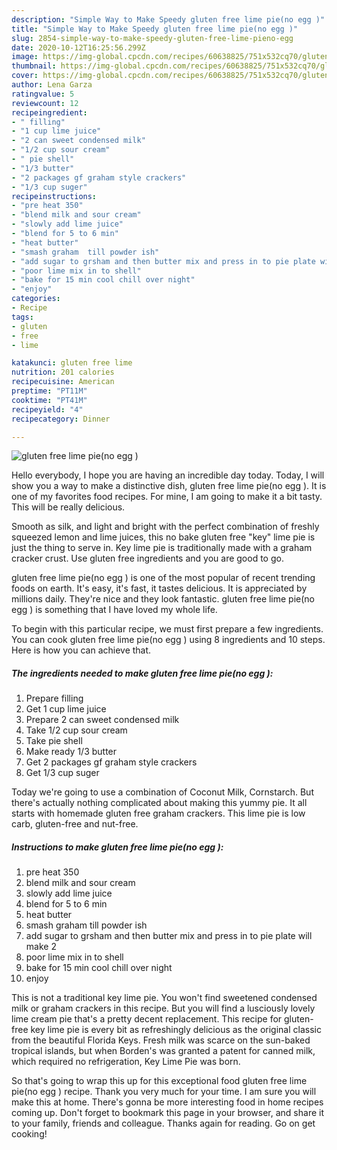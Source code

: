```yaml
---
description: "Simple Way to Make Speedy gluten free lime pie(no egg )"
title: "Simple Way to Make Speedy gluten free lime pie(no egg )"
slug: 2854-simple-way-to-make-speedy-gluten-free-lime-pieno-egg
date: 2020-10-12T16:25:56.299Z
image: https://img-global.cpcdn.com/recipes/60638825/751x532cq70/gluten-free-lime-pieno-egg-recipe-main-photo.jpg
thumbnail: https://img-global.cpcdn.com/recipes/60638825/751x532cq70/gluten-free-lime-pieno-egg-recipe-main-photo.jpg
cover: https://img-global.cpcdn.com/recipes/60638825/751x532cq70/gluten-free-lime-pieno-egg-recipe-main-photo.jpg
author: Lena Garza
ratingvalue: 5
reviewcount: 12
recipeingredient:
- " filling"
- "1 cup lime juice"
- "2 can sweet condensed milk"
- "1/2 cup sour cream"
- " pie shell"
- "1/3 butter"
- "2 packages gf graham style crackers"
- "1/3 cup suger"
recipeinstructions:
- "pre heat 350"
- "blend milk and sour cream"
- "slowly add lime juice"
- "blend for 5 to 6 min"
- "heat butter"
- "smash graham  till powder ish"
- "add sugar to grsham and then butter mix and press in to pie plate will make 2"
- "poor lime mix in to shell"
- "bake for 15 min cool chill over night"
- "enjoy"
categories:
- Recipe
tags:
- gluten
- free
- lime

katakunci: gluten free lime 
nutrition: 201 calories
recipecuisine: American
preptime: "PT11M"
cooktime: "PT41M"
recipeyield: "4"
recipecategory: Dinner

---
```



![gluten free lime pie(no egg )](https://img-global.cpcdn.com/recipes/60638825/751x532cq70/gluten-free-lime-pieno-egg-recipe-main-photo.jpg)

Hello everybody, I hope you are having an incredible day today. Today, I will show you a way to make a distinctive dish, gluten free lime pie(no egg ). It is one of my favorites food recipes. For mine, I am going to make it a bit tasty. This will be really delicious.

Smooth as silk, and light and bright with the perfect combination of freshly squeezed lemon and lime juices, this no bake gluten free &#34;key&#34; lime pie is just the thing to serve in. Key lime pie is traditionally made with a graham cracker crust. Use gluten free ingredients and you are good to go.

gluten free lime pie(no egg ) is one of the most popular of recent trending foods on earth. It's easy, it's fast, it tastes delicious. It is appreciated by millions daily. They're nice and they look fantastic. gluten free lime pie(no egg ) is something that I have loved my whole life.


To begin with this particular recipe, we must first prepare a few ingredients. You can cook gluten free lime pie(no egg ) using 8 ingredients and 10 steps. Here is how you can achieve that.

<!--inarticleads1-->

##### The ingredients needed to make gluten free lime pie(no egg ):

1. Prepare  filling
1. Get 1 cup lime juice
1. Prepare 2 can sweet condensed milk
1. Take 1/2 cup sour cream
1. Take  pie shell
1. Make ready 1/3 butter
1. Get 2 packages gf graham style crackers
1. Get 1/3 cup suger


Today we&#39;re going to use a combination of Coconut Milk, Cornstarch. But there&#39;s actually nothing complicated about making this yummy pie. It all starts with homemade gluten free graham crackers. This lime pie is low carb, gluten-free and nut-free. 

<!--inarticleads2-->

##### Instructions to make gluten free lime pie(no egg ):

1. pre heat 350
1. blend milk and sour cream
1. slowly add lime juice
1. blend for 5 to 6 min
1. heat butter
1. smash graham  till powder ish
1. add sugar to grsham and then butter mix and press in to pie plate will make 2
1. poor lime mix in to shell
1. bake for 15 min cool chill over night
1. enjoy


This is not a traditional key lime pie. You won&#39;t find sweetened condensed milk or graham crackers in this recipe. But you will find a lusciously lovely lime cream pie that&#39;s a pretty decent replacement. This recipe for gluten-free key lime pie is every bit as refreshingly delicious as the original classic from the beautiful Florida Keys. Fresh milk was scarce on the sun-baked tropical islands, but when Borden&#39;s was granted a patent for canned milk, which required no refrigeration, Key Lime Pie was born. 

So that's going to wrap this up for this exceptional food gluten free lime pie(no egg ) recipe. Thank you very much for your time. I am sure you will make this at home. There's gonna be more interesting food in home recipes coming up. Don't forget to bookmark this page in your browser, and share it to your family, friends and colleague. Thanks again for reading. Go on get cooking!
